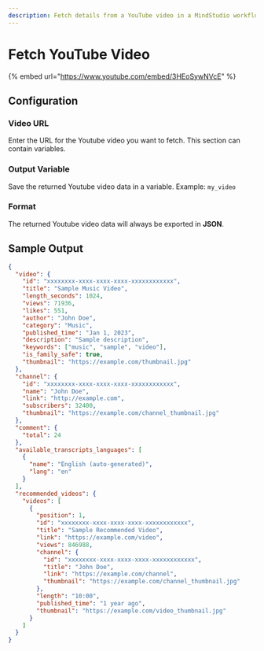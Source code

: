 ```yaml
---
description: Fetch details from a YouTube video in a MindStudio workflow
---
```


# Fetch YouTube Video

{% embed url="https://www.youtube.com/embed/3HEoSywNVcE" %}

## Configuration&#x20;

### Video URL

Enter the URL for the Youtube video you want to fetch. This section can contain variables.&#x20;

### Output Variable&#x20;

Save the returned Youtube video data in a variable. Example: `my_video`

### Format&#x20;

The returned Youtube video data will always be exported in **JSON**.&#x20;

## Sample Output

```json
{
  "video": {
    "id": "xxxxxxxx-xxxx-xxxx-xxxx-xxxxxxxxxxxx",
    "title": "Sample Music Video",
    "length_seconds": 1024,
    "views": 71936,
    "likes": 551,
    "author": "John Doe",
    "category": "Music",
    "published_time": "Jan 1, 2023",
    "description": "Sample description",
    "keywords": ["music", "sample", "video"],
    "is_family_safe": true,
    "thumbnail": "https://example.com/thumbnail.jpg"
  },
  "channel": {
    "id": "xxxxxxxx-xxxx-xxxx-xxxx-xxxxxxxxxxxx",
    "name": "John Doe",
    "link": "http://example.com",
    "subscribers": 32400,
    "thumbnail": "https://example.com/channel_thumbnail.jpg"
  },
  "comment": {
    "total": 24
  },
  "available_transcripts_languages": [
    {
      "name": "English (auto-generated)",
      "lang": "en"
    }
  ],
  "recommended_videos": {
    "videos": [
      {
        "position": 1,
        "id": "xxxxxxxx-xxxx-xxxx-xxxx-xxxxxxxxxxxx",
        "title": "Sample Recommended Video",
        "link": "https://example.com/video",
        "views": 846988,
        "channel": {
          "id": "xxxxxxxx-xxxx-xxxx-xxxx-xxxxxxxxxxxx",
          "title": "John Doe",
          "link": "https://example.com/channel",
          "thumbnail": "https://example.com/channel_thumbnail.jpg"
        },
        "length": "10:00",
        "published_time": "1 year ago",
        "thumbnail": "https://example.com/video_thumbnail.jpg"
      }
    ]
  }
}
```
